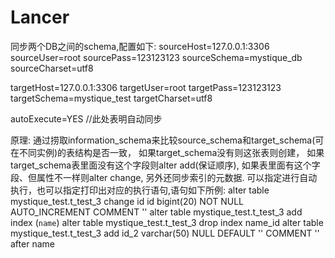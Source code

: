 # Lancer
同步两个DB之间的schema,配置如下:
sourceHost=127.0.0.1:3306
sourceUser=root
sourcePass=123123123
sourceSchema=mystique_db
sourceCharset=utf8

targetHost=127.0.0.1:3306
targetUser=root
targetPass=123123123
targetSchema=mystique_test
targetCharset=utf8

autoExecute=YES //此处表明自动同步

原理:
通过捞取information_schema来比较source_schema和target_schema(可在不同实例)的表结构是否一致，
如果target_schema没有则这张表则创建，
如果target_schema表里面没有这个字段则alter add(保证顺序),
如果表里面有这个字段、但属性不一样则alter change,
另外还同步索引的元数据.
可以指定进行自动执行，也可以指定打印出对应的执行语句,语句如下所例:
alter table mystique_test.t_test_3 change id id bigint(20) NOT NULL AUTO_INCREMENT COMMENT '' 
alter table mystique_test.t_test_3 add index (`name`)
alter table mystique_test.t_test_3 drop index name_id
alter table mystique_test.t_test_3 add id_2 varchar(50) NULL DEFAULT '' COMMENT '' after name
